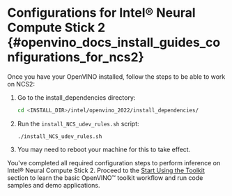 # Configurations for Intel® Neural Compute Stick 2 {#openvino_docs_install_guides_configurations_for_ncs2}


Once you have your OpenVINO installed, follow the steps to be able to work on NCS2:

1. Go to the install_dependencies directory:
   ```sh
   cd <INSTALL_DIR>/intel/openvino_2022/install_dependencies/
   ```
2. Run the `install_NCS_udev_rules.sh` script:
   ```
   ./install_NCS_udev_rules.sh
   ```
3. You may need to reboot your machine for this to take effect.

You've completed all required configuration steps to perform inference on Intel® Neural Compute Stick 2. 
Proceed to the <a href="#get-started">Start Using the Toolkit</a> section to learn the basic OpenVINO™ toolkit workflow and run code samples and demo applications.

